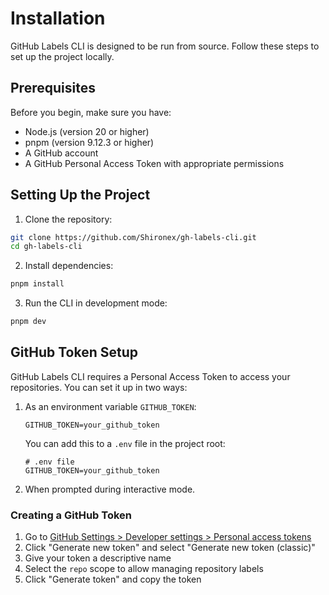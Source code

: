# Installation

GitHub Labels CLI is designed to be run from source. Follow these steps to set up the project locally.

## Prerequisites

Before you begin, make sure you have:

- Node.js (version 20 or higher)
- pnpm (version 9.12.3 or higher)
- A GitHub account
- A GitHub Personal Access Token with appropriate permissions

## Setting Up the Project

1. Clone the repository:

```bash
git clone https://github.com/Shironex/gh-labels-cli.git
cd gh-labels-cli
```

2. Install dependencies:

```bash
pnpm install
```

3. Run the CLI in development mode:

```bash
pnpm dev
```

## GitHub Token Setup

GitHub Labels CLI requires a Personal Access Token to access your repositories. You can set it up in two ways:

1. As an environment variable `GITHUB_TOKEN`:

   ```
   GITHUB_TOKEN=your_github_token
   ```

   You can add this to a `.env` file in the project root:

   ```
   # .env file
   GITHUB_TOKEN=your_github_token
   ```

2. When prompted during interactive mode.

### Creating a GitHub Token

1. Go to [GitHub Settings > Developer settings > Personal access tokens](https://github.com/settings/tokens)
2. Click "Generate new token" and select "Generate new token (classic)"
3. Give your token a descriptive name
4. Select the `repo` scope to allow managing repository labels
5. Click "Generate token" and copy the token
